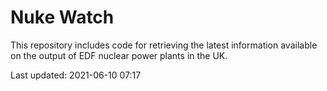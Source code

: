 # Nuke Watch

This repository includes code for retrieving the latest information available on the output of EDF nuclear power plants in the UK.

Last updated: 2021-06-10 07:17